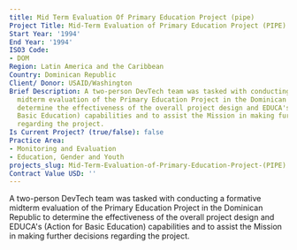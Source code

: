 ```yaml
---
title: Mid Term Evaluation Of Primary Education Project (pipe)
Project Title: Mid-Term Evaluation of Primary Education Project (PIPE)
Start Year: '1994'
End Year: '1994'
ISO3 Code:
- DOM
Region: Latin America and the Caribbean
Country: Dominican Republic
Client/ Donor: USAID/Washington
Brief Description: A two-person DevTech team was tasked with conducting a formative
  midterm evaluation of the Primary Education Project in the Dominican Republic to
  determine the effectiveness of the overall project design and EDUCA's (Action for
  Basic Education) capabilities and to assist the Mission in making further decisions
  regarding the project.
Is Current Project? (true/false): false
Practice Area:
- Monitoring and Evaluation
- Education, Gender and Youth
projects_slug: Mid-Term-Evaluation-of-Primary-Education-Project-(PIPE)
Contract Value USD: ''
---
```


A two-person DevTech team was tasked with conducting a formative midterm evaluation of the Primary Education Project in the Dominican Republic to determine the effectiveness of the overall project design and EDUCA's (Action for Basic Education) capabilities and to assist the Mission in making further decisions regarding the project.

